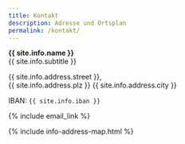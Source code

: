 ```yaml
---
title: Kontakt
description: Adresse und Ortsplan
permalink: /kontakt/
---
```


**{{ site.info.name }}**<br>
{{ site.info.subtitle }}

{{ site.info.address.street }},<br>
{{ site.info.address.plz }} {{ site.info.address.city }}

IBAN: <code>{{ site.info.iban }}</code><br>

{% include email_link %}

{% include info-address-map.html %}
